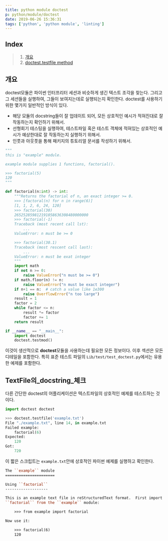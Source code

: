 ```yaml
---
title: python module doctest
p: python/module/doctest
date: 2019-06-26 15:36:31
tags: ['python', 'python module', 'linting']
---
```



## Index

[index]: #index

> 1. [개요][i1]
> 1. [doctest.testfile method][i2]

## 개요

[i1]: #개요

doctest모듈은 파이썬 인터프리터 세션과 비슷하게 생긴 텍스트 조각을 찾는다.
그리고 그 세션들을 실행하여, 그들이 보여지는데로 실행되는지 확인한다.
doctest를 사용하기 위한 몇가지 일반적인 방식이 있다.

- 해당 모듈의 docstring들이 잘 업데이트 되어, 모든 상호적인 예시가 적혀진대로 잘 작동하는지 확인하기 위해서.
- 선형회기 테스팅을 실행하여, 테스트파일 혹은 테스트 객체에 적혀있는 상호적인 예시가 예상한대로 잘 작동하는지 실행하기 위해서.
- 인풋과 아웃풋을 통해 패키지의 튜토리얼 문서를 작성하기 위해서. 

```python
"""
this is "example" module.

example module supplies 1 functions, factorial().

>>> factorial(5)
120
"""

def factorial(n:int) -> int:
    """Returns the factorial of n, an exact integer >= 0.
    >>> [factoral(n) for n in range(6)]
    [1, 1, 2, 6, 24, 120]
    >>> factorial(30)
    265252859812191058636308480000000
    >>> factorial(-1)
    Traceback (most recent call lst):
        ...
    ValueError: n must be >= 0

    >>> factorial(30.1)
    Traceback (most rescent call last):
        ...
    ValueError: n must be exat integer
    """
    import math
    if not n >= 0:
        raise ValueError("n must be >= 0")
    if math.floor(n) != n:
        raise ValueError("n must be exact integer")
    if n+1 == n:  # catch a value like 1e300
        raise OverflowError("n too large")
    result = 1
    factor = 2
    while factor <= n:
        result *= factor
        factor += 1
    return result

if __name__ == "__main__":
    import doctest
    doctest.testmod()
```

이것이 생산적으로 **doctest**모듈을 사용하는데 필요한 모든 정보이다.
이후 섹션은 모든 디테일을 포함한다.
특히 표준 테스트 파일의 `Lib/test/test_doctest.py`에서는 유용한 예제를 포함한다.

## TextFile의_docstring_체크

[i2]: #textfile의_docstring_체크

다른 간단한 doctest의 어플리케이션은 텍스트파일의 상호적인 예제를 테스트하는 것이다.

```python
import doctest doctest

>>> doctest.testfile('example.txt')
File "./example.txt", line 14, in example.txt
Failed example:
    factorial(6)
Expected:
    120
Got:
    720
```

이 짧은 스크립트는 `example.txt`안에 상호적인 파이썬 예제를 실행하고 확인한다.

```rst
The ``example`` module
======================

Using ``factorial``
-------------------

This is an example text file in reStructuredText format.  First import
``factorial`` from the ``example`` module:

    >>> from example import factorial

Now use it:

    >>> factorial(6)
    120
```
